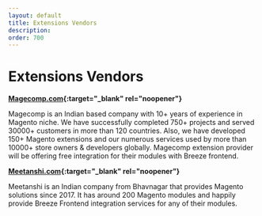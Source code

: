 ```yaml
---
layout: default
title: Extensions Vendors
description: 
order: 700
---
```


# Extensions Vendors


**[Magecomp.com](https://magecomp.com/){:target="_blank" rel="noopener"}**

Magecomp is an Indian based company with 10+ years of experience in Magento niche. 
We have successfully completed 750+ projects and served 30000+ customers in more 
than 120 countries. Also, we have developed 150+ Magento extensions and our 
numerous services used by more than 10000+ store owners & developers globally. Magecomp extension provider will be offering free integration for their modules with Breeze frontend.

**[Meetanshi.com](https://meetanshi.com/){:target="_blank" rel="noopener"}**

Meetanshi is an Indian company from Bhavnagar that provides Magento solutions
since 2017. It has around 200 Magento modules and happily provide Breeze Frontend
integration services for any of their modules.
